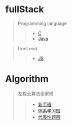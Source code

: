 # fullStack
> Programming language
>>+ [C](fullStack/C_language)
>>+ [Java](fullStack/javaCore) 

> front end
>>+ [JS](fullStack/JS_lesson)


# Algorithm
> 左程云算法全家桶
>>+ [新手班](Algorithm/dataStructureAlgo_Zuo/beginner)
>>+ [体系学习班](Algorithm/dataStructureAlgo_Zuo/Systematic)
>>+ [代表性题目](Algorithm/dataStructureAlgo_Zuo/Leetcode_egs)